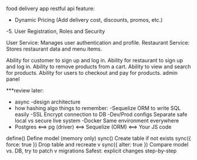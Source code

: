 food delivery app
restful api
feature:
- Dynamic Pricing (Add delivery cost, discounts, promos, etc.)

-5. User Registration, Roles and Security


User Service: Manages user authentication and profile.
Restaurant Service: Stores restaurant data and menu items.


Ability for customer to sign up and log in.
Ability for restaurant to sign up and log in.
Ability to remove products from a cart.
Ability to view and search for products.
Ability for users to checkout and pay for products.
admin panel

***review later:
- async
-design architecture
- how hashing algo
things to remember:
-Sequelize	ORM to write SQL easily
-SSL	Encrypt connection to DB
-Dev/Prod configs	Separate safe local vs secure live system
-Docker	Same environment everywhere
- Postgres <==> pg (driver) <==> Sequelize (ORM) <==> Your JS code


define()	Define model (memory only)
sync()	Create table if not exists
sync({ force: true })	Drop table and recreate
v
sync({ alter: true })	Compare model vs. DB, try to patch
v
migrations	Safest: explicit changes step-by-step